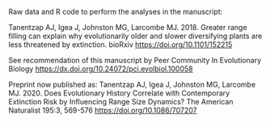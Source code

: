 Raw data and R code to perform the analyses in the manuscript:

Tanentzap AJ, Igea J, Johnston MG, Larcombe MJ. 2018. Greater range filling can explain why evolutionarily older and slower diversifying plants are less threatened by extinction. bioRxiv https://doi.org/10.1101/152215



See recommendation of this manuscript by Peer Community In Evolutionary Biology https://dx.doi.org/10.24072/pci.evolbiol.100058

Preprint now published as:
Tanentzap AJ, Igea J, Johnston MG, Larcombe MJ. 2020. Does Evolutionary History Correlate with Contemporary Extinction Risk by Influencing Range Size Dynamics? The American Naturalist 195:3, 569-576 https://doi.org/10.1086/707207
